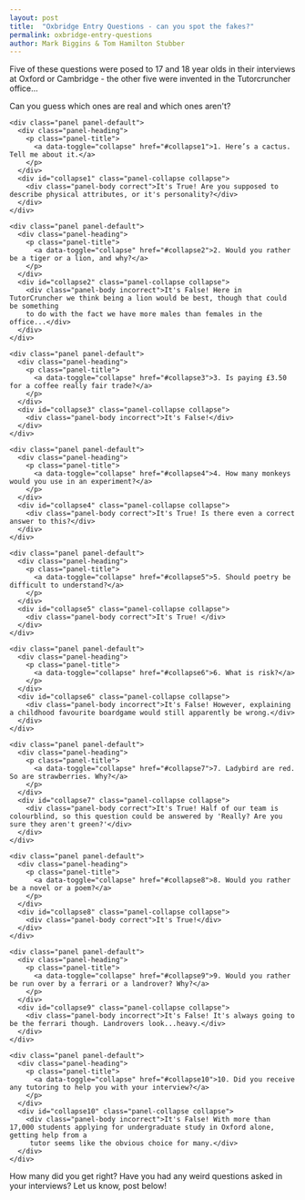 ```yaml
---
layout: post
title:  "Oxbridge Entry Questions - can you spot the fakes?"
permalink: oxbridge-entry-questions
author: Mark Biggins & Tom Hamilton Stubber
---
```

Five of these questions were posed to 17 and 18 year olds in their interviews at Oxford or Cambridge - the other five were invented in the Tutorcruncher office…

Can you guess which ones are real and which ones aren't?

<div class="container">
  <div class="panel-group">
      
    <div class="panel panel-default">
      <div class="panel-heading">
        <p class="panel-title">
          <a data-toggle="collapse" href="#collapse1">1. Here’s a cactus. Tell me about it.</a>
        </p>
      </div>
      <div id="collapse1" class="panel-collapse collapse">
        <div class="panel-body correct">It's True! Are you supposed to describe physical attributes, or it's personality?</div>
      </div>
    </div>
    
    <div class="panel panel-default">
      <div class="panel-heading">
        <p class="panel-title">
          <a data-toggle="collapse" href="#collapse2">2. Would you rather be a tiger or a lion, and why?</a>
        </p>
      </div>
      <div id="collapse2" class="panel-collapse collapse">
        <div class="panel-body incorrect">It's False! Here in TutorCruncher we think being a lion would be best, though that could be something
        to do with the fact we have more males than females in the office...</div>
      </div>
    </div>
    
    <div class="panel panel-default">
      <div class="panel-heading">
        <p class="panel-title">
          <a data-toggle="collapse" href="#collapse3">3. Is paying £3.50 for a coffee really fair trade?</a>
        </p>
      </div>
      <div id="collapse3" class="panel-collapse collapse">
        <div class="panel-body incorrect">It's False!</div>
      </div>
    </div>
        
    <div class="panel panel-default">
      <div class="panel-heading">
        <p class="panel-title">
          <a data-toggle="collapse" href="#collapse4">4. How many monkeys would you use in an experiment?</a>
        </p>
      </div>
      <div id="collapse4" class="panel-collapse collapse">
        <div class="panel-body correct">It's True! Is there even a correct answer to this?</div>
      </div>
    </div>

    <div class="panel panel-default">
      <div class="panel-heading">
        <p class="panel-title">
          <a data-toggle="collapse" href="#collapse5">5. Should poetry be difficult to understand?</a>
        </p>
      </div>
      <div id="collapse5" class="panel-collapse collapse">
        <div class="panel-body correct">It's True! </div>
      </div>
    </div>
    
    <div class="panel panel-default">
      <div class="panel-heading">
        <p class="panel-title">
          <a data-toggle="collapse" href="#collapse6">6. What is risk?</a>
        </p>
      </div>
      <div id="collapse6" class="panel-collapse collapse">
        <div class="panel-body incorrect">It's False! However, explaining a childhood favourite boardgame would still apparently be wrong.</div>
      </div>
    </div>
    
    <div class="panel panel-default">
      <div class="panel-heading">
        <p class="panel-title">
          <a data-toggle="collapse" href="#collapse7">7. Ladybird are red. So are strawberries. Why?</a>
        </p>
      </div>
      <div id="collapse7" class="panel-collapse collapse">
        <div class="panel-body correct">It's True! Half of our team is colourblind, so this question could be answered by 'Really? Are you sure they aren't green?'</div>
      </div>
    </div>
    
    <div class="panel panel-default">
      <div class="panel-heading">
        <p class="panel-title">
          <a data-toggle="collapse" href="#collapse8">8. Would you rather be a novel or a poem?</a>
        </p>
      </div>
      <div id="collapse8" class="panel-collapse collapse">
        <div class="panel-body correct">It's True!</div>
      </div>
    </div>
    
    <div class="panel panel-default">
      <div class="panel-heading">
        <p class="panel-title">
          <a data-toggle="collapse" href="#collapse9">9. Would you rather be run over by a ferrari or a landrover? Why?</a>
        </p>
      </div>
      <div id="collapse9" class="panel-collapse collapse">
        <div class="panel-body incorrect">It's False! It's always going to be the ferrari though. Landrovers look...heavy.</div>
      </div>
    </div>
    
    <div class="panel panel-default">
      <div class="panel-heading">
        <p class="panel-title">
          <a data-toggle="collapse" href="#collapse10">10. Did you receive any tutoring to help you with your interview?</a>
        </p>
      </div>
      <div id="collapse10" class="panel-collapse collapse">
        <div class="panel-body incorrect">It's False! With more than 17,000 students applying for undergraduate study in Oxford alone, getting help from a
         tutor seems like the obvious choice for many.</div>
      </div>
    </div>
  </div>
</div>

How many did you get right? Have you had any weird questions asked in your interviews? Let us know, post below!